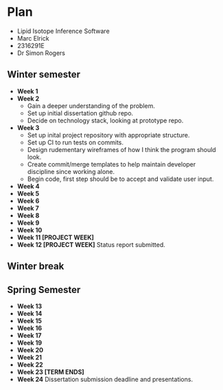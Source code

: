 # Plan

- Lipid Isotope Inference Software
- Marc Elrick
- 2316291E
- Dr Simon Rogers

## Winter semester

- **Week 1**
- **Week 2**
  - Gain a deeper understanding of the problem.
  - Set up initial dissertation github repo.
  - Decide on technology stack, looking at prototype repo.
- **Week 3**
  - Set up inital project repository with appropriate structure.
  - Set up CI to run tests on commits.
  - Design rudementary wireframes of how I think the program should look.
  - Create commit/merge templates to help maintain developer discipline since working alone.
  - Begin code, first step should be to accept and validate user input.
- **Week 4**
- **Week 5**
- **Week 6**
- **Week 7**
- **Week 8**
- **Week 9**
- **Week 10**
- **Week 11 [PROJECT WEEK]**
- **Week 12 [PROJECT WEEK]** Status report submitted.

## Winter break

## Spring Semester

- **Week 13**
- **Week 14**
- **Week 15**
- **Week 16**
- **Week 17**
- **Week 19**
- **Week 20**
- **Week 21**
- **Week 22**
- **Week 23 [TERM ENDS]**
- **Week 24** Dissertation submission deadline and presentations.

